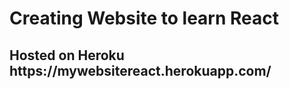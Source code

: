 <h1> Creating Website to learn React </h1>
<h2> Hosted on Heroku https://mywebsitereact.herokuapp.com/ </h2>
